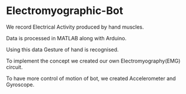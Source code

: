 # Electromyographic-Bot


We record Electrical Activity produced by hand muscles.

Data is processed in MATLAB along with Arduino.

Using this data Gesture of hand is recognised.

To implement the concept we created our own Electromyography(EMG) circuit.

To have more control of motion of bot, we created Accelerometer and Gyroscope.
